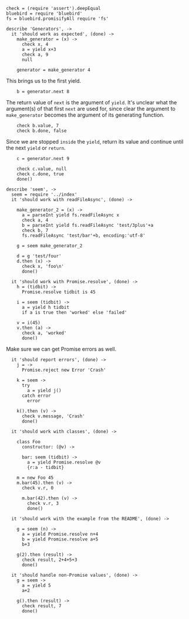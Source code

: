     check = (require 'assert').deepEqual
    bluebird = require 'bluebird'
    fs = bluebird.promisifyAll require 'fs'

    describe 'Generators', ->
      it 'should work as expected', (done) ->
        make_generator = (x) ->
          check x, 4
          a = yield x+3
          check a, 9
          null

        generator = make_generator 4

This brings us to the first yield.

        b = generator.next 8

The return value of `next` is the argument of `yield`.
It's unclear what the argument(s) of that first `next` are used for, since clear the argument to `make_generator` becomes the argument of its generating function.

        check b.value, 7
        check b.done, false

Since we are stopped `inside` the `yield`, return its value and continue until the next `yield` or `return`.

        c = generator.next 9

        check c.value, null
        check c.done, true
        done()

    describe 'seem', ->
      seem = require '../index'
      it 'should work with readFileAsync', (done) ->

        make_generator_2 = (x) ->
          a = parseInt yield fs.readFileAsync x
          check a, 4
          b = parseInt yield fs.readFileAsync 'test/3plus'+a
          check b, 7
          fs.readFileAsync 'test/bar'+b, encoding:'utf-8'

        g = seem make_generator_2

        d = g 'test/four'
        d.then (x) ->
          check x, 'foo\n'
          done()

      it 'should work with Promise.resolve', (done) ->
        h = (tidbit) ->
          Promise.resolve tidbit is 45

        i = seem (tidbit) ->
          a = yield h tidbit
          if a is true then 'worked' else 'failed'

        v = i(45)
        v.then (a) ->
          check a, 'worked'
          done()

Make sure we can get Promise errors as well.

      it 'should report errors', (done) ->
        j = ->
          Promise.reject new Error 'Crash'

        k = seem ->
          try
            a = yield j()
          catch error
            error

        k().then (v) ->
          check v.message, 'Crash'
          done()

      it 'should work with classes', (done) ->

        class Foo
          constructor: (@v) ->

          bar: seem (tidbit) ->
            a = yield Promise.resolve @v
            {r:a - tidbit}

        m = new Foo 45
        m.bar(45).then (v) ->
          check v.r, 0

          m.bar(42).then (v) ->
            check v.r, 3
            done()

      it 'should work with the example from the README', (done) ->

        g = seem (n) ->
          a = yield Promise.resolve n+4
          b = yield Promise.resolve a+5
          b+3

        g(2).then (result) ->
          check result, 2+4+5+3
          done()

      it 'should handle non-Promise values', (done) ->
        g = seem ->
          a = yield 5
          a+2

        g().then (result) ->
          check result, 7
          done()
